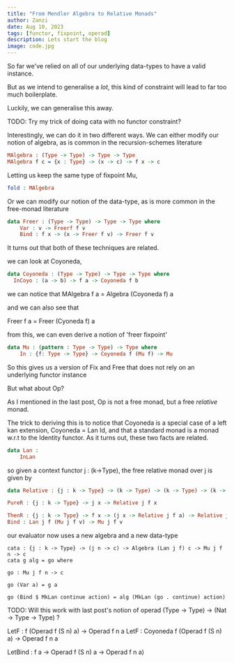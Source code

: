 ```yaml
---
title: "From Mendler Algebra to Relative Monads"
author: Zanzi
date: Aug 10, 2023
tags: [functor, fixpoint, operad]
description: Lets start the blog
image: code.jpg
---
```


So far we've relied on all of our underlying data-types to have a valid instance.

But as we intend to generalise a *lot*, this kind of constraint will lead to far too much boilerplate.

Luckily, we can generalise this away.

TODO: Try my trick of doing cata with no functor constraint?

Interestingly, we can do it in two different ways.
We can either modify our notion of algebra, as is common in the recursion-schemes literature

```idr
MAlgebra : (Type -> Type) -> Type -> Type
MAlgebra f c = {x : Type} -> (x -> c) -> f x -> c
```

Letting us keep the same type of fixpoint Mu, 

```idr
fold : MAlgebra 
```

Or we can modify our notion of the data-type, as is more common in the free-monad literature

```idr 
data Freer : (Type -> Type) -> Type -> Type where
	Var : v -> Freerf f v
	Bind : f x -> (x -> Freer f v) -> Freer f v
```

It turns out that both of these techniques are related.

we can look at Coyoneda, 

```idr
data Coyoneda : (Type -> Type) -> Type -> Type where
  InCoyo : (a -> b) -> f a -> Coyoneda f b
```

we can notice that 
MAlgebra f a = Algebra (Coyoneda f) a

and we can also see that

Freer f a = Freer (Cyoneda f) a

from this, we can even derive a notion of 'freer fixpoint'

```idr
data Mu : (pattern : Type -> Type) -> Type where
    In : {f: Type -> Type} -> Coyoneda f (Mu f) -> Mu 
```

So this gives us a version of Fix and Free that does not rely on an underlying functor instance

But what about Op?

As I mentioned in the last post, Op is not a free monad, but a free *relative* monad. 

The trick to deriving this is to notice that Coyoneda is a special case of a left kan extension, Coyoneda = Lan Id, and that a standard monad is a monad w.r.t to the Identity functor. As it turns out, these two facts are related.

```idr
data Lan : 
	InLan
```

so given a context functor j : (k->Type), the free relative monad over j is given by

```idr
data Relative : {j : k -> Type} -> (k -> Type) -> (k -> Type) -> (k -> Type) where

PureR : {j : k -> Type} -> j x -> Relative j f x

ThenR : {j : k -> Type} -> f x -> (j x -> Relative j f a) -> Relative j f a
Bind : Lan j f (Mu j f v) -> Mu j f v
```

our evaluator now uses a new algebra and a new data-type

```
cata : {j : k -> Type} -> (j n -> c) -> Algebra (Lan j f) c -> Mu j f n -> c
cata g alg = go where

go : Mu j f n -> c

go (Var a) = g a

go (Bind $ MkLan continue action) = alg (MkLan (go . continue) action)
```

TODO: Will this work with last post's notion of operad (Type -> Type) -> (Nat -> Type -> Type) ?

LetF : f (Operad f (S n) a) -> Operad f n a
LetF : Coyoneda f (Operad f (S n) a) -> Operad f n a 

LetBind : f a -> Operad f (S n) a -> Operad f n a)

